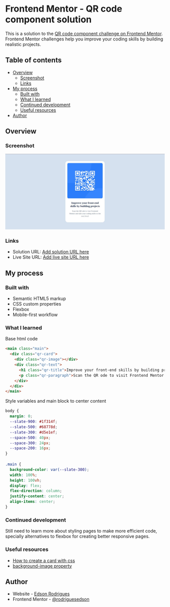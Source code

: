 # Frontend Mentor - QR code component solution

This is a solution to the [QR code component challenge on Frontend Mentor](https://www.frontendmentor.io/challenges/qr-code-component-iux_sIO_H). Frontend Mentor challenges help you improve your coding skills by building realistic projects. 

## Table of contents

- [Overview](#overview)
  - [Screenshot](#screenshot)
  - [Links](#links)
- [My process](#my-process)
  - [Built with](#built-with)
  - [What I learned](#what-i-learned)
  - [Continued development](#continued-development)
  - [Useful resources](#useful-resources)
- [Author](#author)

## Overview

### Screenshot

![](./screenshot.jpg)

### Links

- Solution URL: [Add solution URL here](https://your-solution-url.com)
- Live Site URL: [Add live site URL here](https://your-live-site-url.com)

## My process

### Built with

- Semantic HTML5 markup
- CSS custom properties
- Flexbox
- Mobile-first workflow

### What I learned

Base html code
```html
<main class="main">
  <div class="qr-card">
    <div class="qr-image"></div>
    <div class="qr-text">
      <h1 class="qr-title">Improve your front-end skills by building projects</h1>
      <p class="qr-paragraph">Scan the QR ode to visit Frontend Mentor and take your coding skills to the next level</p>
    </div>
  </div>
</main>
```
Style variables and main block to center content
```css
body {
  margin: 0;
  --slate-900: #1f314f;
  --slate-500: #68778d;
  --slate-300: #d5e1ef;
  --space-500: 40px;
  --space-300: 24px;
  --space-200: 16px;
}

.main {
  background-color: var(--slate-300);
  width: 100%;
  height: 100vh;
  display: flex;
  flex-direction: column;
  justify-content: center;
  align-items: center;
}
```

### Continued development

Still need to learn more about styling pages to make more efficient code, specially alternatives to flexbox for creating better responsive pages.

### Useful resources

- [How to create a card with css](https://www.geeksforgeeks.org/how-to-create-a-card-with-css/)
- [background-image property](https://www.w3schools.com/cssref/pr_background-image.php)

## Author

- Website - [Edson Rodrigues](https://www.your-site.com)
- Frontend Mentor - [@rodriguesedson](https://www.frontendmentor.io/profile/rodriguesedson)